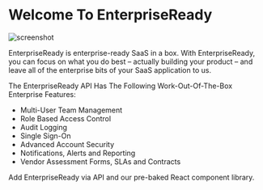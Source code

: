 # Welcome To EnterpriseReady

![screenshot](https://github.com/danigrant/enterprise-docs/raw/master/dash.png)

EnterpriseReady is enterprise-ready SaaS in a box. With EnterpriseReady, you can focus on what you do best – actually building your product – and leave all of the enterprise bits of your SaaS application to us.

The EnterpriseReady API Has The Following Work-Out-Of-The-Box Enterprise Features:
* Multi-User Team Management
* Role Based Access Control
* Audit Logging
* Single Sign-On
* Advanced Account Security
* Notifications, Alerts and Reporting
* Vendor Assessment Forms, SLAs and Contracts

Add EnterpriseReady via API and our pre-baked React component library.
